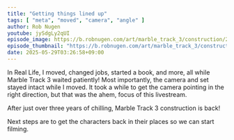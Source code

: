 ```yaml
---
title: "Getting things lined up"
tags: [ "meta", "moved", "camera", "angle" ]
author: Rob Nugen
youtube: jySdgLy2qUI
episode_image: https://b.robnugen.com/art/marble_track_3/construction/2025/2025_jun_02_set_up_in_yurigaoka_studio_1000.jpeg
episode_thumbnail: "https://b.robnugen.com/art/marble_track_3/construction/2025/thumbs/2025_jun_02_set_up_in_yurigaoka_studio_1000.jpeg"
date: 2025-05-29T03:26:58+09:00
---
```


In Real Life, I moved, changed jobs, started a book, and more, all
while Marble Track 3 waited patiently!  Most importantly, the camera
and set stayed intact while I moved.  It took a while to get the
camera pointing in the right direction, but that was the ahem, focus
of this livestream.

After just over three years of chilling, Marble Track 3 construction is back!

Next steps are to get the characters back in their places so we can start filming.
